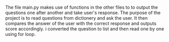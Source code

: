 The file main.py makes use of functions in the other files to to output the questions one after another and take user's response.
The purpose of the project is to read questions from dictionery and ask the user.
It then compares the answer of the user with the correct response and outputs score accordingly.
i converted the question to list and then read one by one using for loop.
